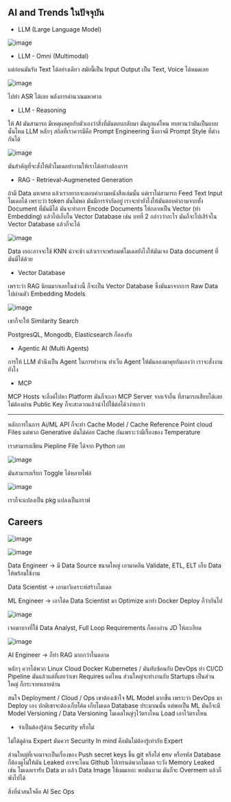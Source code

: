 ## AI and Trends ในปัจจุบัน

* LLM (Large Language Model)

![image](https://github.com/user-attachments/assets/0bf6e3f4-638c-4012-9886-add4d4055a7b)

* LLM - Omni (Multimodal)

แต่ก่อนมันรับ Text ได้อย่างเดียว สมัยนี้เป็น Input Output เป็น Text, Voice ได้หมดเลย

![image](https://github.com/user-attachments/assets/d2ec9d0b-6f43-4d47-895d-3fc0f35add8e)

ไปทำ ASR ได้เลย พลังการคำนวณมหาศาล

* LLM - Reasoning

ให้ AI มันสามารถ มีเหตุผลคุยกับตัวเองว่าสิ่งที่มันตอบกลับมา มันถูกแค่ไหน ทบทวนว่ามันเป็นแบบนั้นไหม
LLM หลักๆ สกิลที่เราควรมีคือ Prompt Engineering ซึ่งอาจมี Prompt Style ที่ต่างกันได้

![image](https://github.com/user-attachments/assets/728fa109-66e9-46ac-abb9-3323b4e18bca)

มันสำคัญที่จะสั่งให้ตัวโมเดลทำงานให้เราได้อย่างต้องการ

* RAG - Retrieval-Augmeneted Generation

ถ้ามี Data มหาศาล แล้วเราอยากจะตอบคำถามหนังสือเล่มนั้น แต่เราไม่สามารถ Feed Text Input โมเดลได้
เพราะว่า token มันไม่พอ มันมีการจำกัดอยู่ เราจะทำยังไงให้มันตอบคำถามจากทั้ง Document ที่มันมีได้
มันจะทำการ Encode Documents ให้กลายเป็น Vector (ทำ Embedding) แล้วไปเก็บใน Vector Database
เช่น บทที่ 2 กล่าวว่าอะไร มันก็จะไปเสิร์จใน Vector Database แล้วก็จะได้

![image](https://github.com/user-attachments/assets/f4aa135f-b2eb-49e9-89b5-4a7fdbfb2473)

Data เยอะอาจจะใช้ KNN น่าจะช้า แล้วเราจะพร้อมพ์โมเดลยังไงให้มันเจอ Data document ที่มันมีได้ด้วย

* Vector Database

เพราะว่า RAG นิยมมากเลยในช่วงนี้ ก็จะเป็น Vector Database ซึ่งมันมาจากการ Raw Data ไปผ่านตัว Embedding Models

![image](https://github.com/user-attachments/assets/512c06fe-64d4-4aac-9b4d-c464cda9f191)

เขาก็จะให้ Similarity Search

PostgresQL, Mongodb, Elasticsearch ก็ลองรับ

* Agentic AI (Multi Agents)

การให้ LLM ตัวนึงเป็น Agent ในการทำงาน ทำเว็บ Agent ให้มันลองมาคุยกันเองว่า เราจะสั่งงานยังไง

* MCP

MCP Hosts จะลิ้งค์ไปหา Platform มันก็จะเอา MCP Server จากเจ้าอื่น ที่สามารถเสียบได้เลย ไม่ต้องผ่าน Public Key ก็จะสะดวกแล้วนำไปใช้ต่อได้วง่ายกว่า

---

หลักการในการ Ai/ML API ก็จะทำ Cache Model / Cache Reference
Point cloud Files แต่พวก Generative มันไม่ค่อย Cache กันเพราะว่ามีเรื่องของ Temperature

เราสามารถเขียน Piepline File ได้จาก Python เลย

![image](https://github.com/user-attachments/assets/6228d137-e3ce-45b1-87f2-ee58ccd6a4ac)

มันสามารถเรียก Toggle ได้หลายไฟล์

![image](https://github.com/user-attachments/assets/05f1951a-b131-405e-ad49-f432908ba28d)

เราก็จะแปลงเป็น pkg แปลงเป็นกราฟ

## Careers

![image](https://github.com/user-attachments/assets/09548b02-6901-4d27-b4ad-e5fd69a8e5a9)

![image](https://github.com/user-attachments/assets/f1d8ad95-d997-4caf-bd29-20d2dc75a4a2)

Data Engineer -> มี Data Source ขนาดใหญ่ เอามาคลีน Validate, ETL, ELT เก็บ Data ให้พร้อมใช้งาน

Data Scientist -> เอามาวิเคราะห์สร้างโมเดล

ML Engineer -> เอาโค้ด Data Scientist มา Optimize มาทำ Docker Deploy ก็ว่ากันไป

![image](https://github.com/user-attachments/assets/0ace74b4-6bf4-4546-b0e2-8505441dbb43)

เจอมาบางที่ใช้ Data Analyst, Full Loop Requirements ก็ลองอ่าน JD ให้ละเอียด 

![image](https://github.com/user-attachments/assets/d68c68d7-9c92-4281-a172-819161a01fb9)

AI Engineer -> ก็ทำ RAG มากกว่าในตลาด

หลักๆ ควรได้พวก Linux Cloud Docker Kubernetes / มันทับซ้อนกับ DevOps ทำ CI/CD Pipeline มันแล้วแต่ที่เลยว่าเขา Requires แค่ไหน
ส่วนใหญ่จะทำงานกับ Startups เป็นส่วนใหญ่ ก็กระจายหลายด้าน

สนใจ Deployment / Cloud / Ops เขาต้องเข้าใจ ML Model มากขึ้น เพราะว่า DevOps มา Deploy เอง
ปกติเขาจะต้องเก็บโค้ด เก็บโมเดล Database ประมาณนั้น แต่พอเป็น ML มันก็จะมี Model Versioning / Data Versioning โมเดลใหญ่ๆไว้ตรงไหน Load เอาไว้ตรงไหน

* จำเป็นต้องรู้ด้าน Security หรือไม่

ไม่ได้ดูด้าน Expert มันควร Security In mind คือมันไม่ต้องรู้เท่ากับ Expert

ส่วนใหญ่ที่เจอมาจะเป็นเรื่องของ Push secret keys ขึ้น git หรือใส่ env หรือรหัส Database ก็ต้องดูไม่ให้มัน Leaked
อาจจะโดน Github ไปเทรนด์พวกโมเดล ระวัง Memory Leaked เช่น โมเดลเรารับ Data มา แล้ว Data Image ใช้เมมเยอะ พอมันบวม มันก็จะ
Overmem แล้วก็พังไปได้

สิ่งที่น่าสนใจคือ AI Sec Ops
